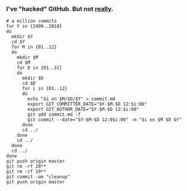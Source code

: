 ### I've "hacked" GitHub.  But not [really](https://hackernoon.com/how-to-hack-github-kind-of-12b08a46d02e).

```
# a million commits
for Y in {1999..2018}
do
  mkdir $Y
  cd $Y
  for M in {01..12}
  do
    mkdir $M
    cd $M
    for D in {01..31}
    do
      mkdir $D
      cd $D
      for i in {01..12}
      do
        echo "$i on $M/$D/$Y" > commit.md
        export GIT_COMMITTER_DATE="$Y-$M-$D 12:$i:00"
        export GIT_AUTHOR_DATE="$Y-$M-$D 12:$i:00"
        git add commit.md -f
        git commit --date="$Y-$M-$D 12:0$i:00" -m "$i on $M $D $Y"
      done
      cd ../
    done
    cd ../
  done
  cd ../
done
git push origin master
git rm -rf 20**
git rm -rf 19**
git commit -am "cleanup"
git push origin master
```
